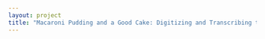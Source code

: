 ```yaml
--- 
layout: project 
title: "Macaroni Pudding and a Good Cake: Digitizing and Transcribing the Manuscript Cookbook Collection 1650-1896" 
---
```



